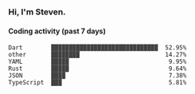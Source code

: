 ### Hi, I'm Steven.

#### Coding activity (past 7 days)
```
Dart        ▓▓▓▓▓▓▓▓▓▓▓▓▓▓▓▓▓▓▓▓▓▓▓▓▓▓▓▓▓▓  52.95%
other       ▓▓▓▓▓▓▓▓                        14.27%
YAML        ▓▓▓▓▓                            9.95%
Rust        ▓▓▓▓▓                            9.64%
JSON        ▓▓▓▓                             7.38%
TypeScript  ▓▓▓                              5.81%
```
